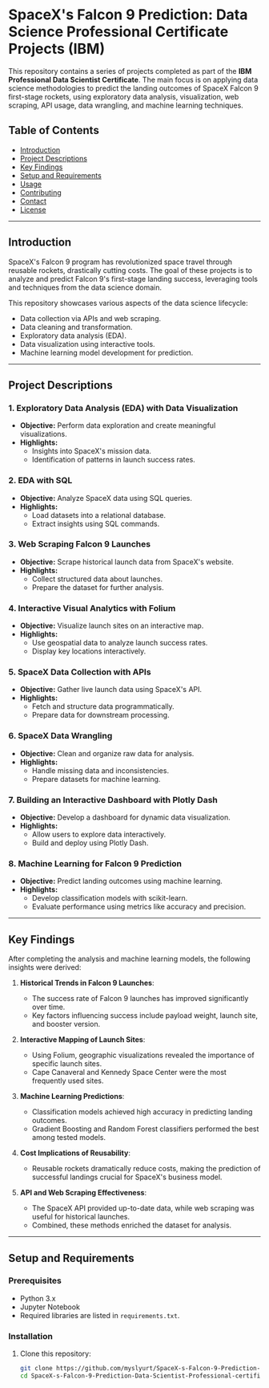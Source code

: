 # SpaceX's Falcon 9 Prediction: Data Science Professional Certificate Projects (IBM)

This repository contains a series of projects completed as part of the **IBM Professional Data Scientist Certificate**. The main focus is on applying data science methodologies to predict the landing outcomes of SpaceX Falcon 9 first-stage rockets, using exploratory data analysis, visualization, web scraping, API usage, data wrangling, and machine learning techniques.

## Table of Contents
- [Introduction](#introduction)
- [Project Descriptions](#project-descriptions)
- [Key Findings](#key-findings)
- [Setup and Requirements](#setup-and-requirements)
- [Usage](#usage)
- [Contributing](#contributing)
- [Contact](#contact)
- [License](#license)

---

## Introduction

SpaceX's Falcon 9 program has revolutionized space travel through reusable rockets, drastically cutting costs. The goal of these projects is to analyze and predict Falcon 9's first-stage landing success, leveraging tools and techniques from the data science domain.

This repository showcases various aspects of the data science lifecycle:
- Data collection via APIs and web scraping.
- Data cleaning and transformation.
- Exploratory data analysis (EDA).
- Data visualization using interactive tools.
- Machine learning model development for prediction.

---

## Project Descriptions

### 1. **Exploratory Data Analysis (EDA) with Data Visualization**
- **Objective:** Perform data exploration and create meaningful visualizations.
- **Highlights:**
  - Insights into SpaceX's mission data.
  - Identification of patterns in launch success rates.

### 2. **EDA with SQL**
- **Objective:** Analyze SpaceX data using SQL queries.
- **Highlights:**
  - Load datasets into a relational database.
  - Extract insights using SQL commands.

### 3. **Web Scraping Falcon 9 Launches**
- **Objective:** Scrape historical launch data from SpaceX's website.
- **Highlights:**
  - Collect structured data about launches.
  - Prepare the dataset for further analysis.

### 4. **Interactive Visual Analytics with Folium**
- **Objective:** Visualize launch sites on an interactive map.
- **Highlights:**
  - Use geospatial data to analyze launch success rates.
  - Display key locations interactively.

### 5. **SpaceX Data Collection with APIs**
- **Objective:** Gather live launch data using SpaceX's API.
- **Highlights:**
  - Fetch and structure data programmatically.
  - Prepare data for downstream processing.

### 6. **SpaceX Data Wrangling**
- **Objective:** Clean and organize raw data for analysis.
- **Highlights:**
  - Handle missing data and inconsistencies.
  - Prepare datasets for machine learning.

### 7. **Building an Interactive Dashboard with Plotly Dash**
- **Objective:** Develop a dashboard for dynamic data visualization.
- **Highlights:**
  - Allow users to explore data interactively.
  - Build and deploy using Plotly Dash.

### 8. **Machine Learning for Falcon 9 Prediction**
- **Objective:** Predict landing outcomes using machine learning.
- **Highlights:**
  - Develop classification models with scikit-learn.
  - Evaluate performance using metrics like accuracy and precision.

---

## Key Findings

After completing the analysis and machine learning models, the following insights were derived:

1. **Historical Trends in Falcon 9 Launches**:
   - The success rate of Falcon 9 launches has improved significantly over time.
   - Key factors influencing success include payload weight, launch site, and booster version.

2. **Interactive Mapping of Launch Sites**:
   - Using Folium, geographic visualizations revealed the importance of specific launch sites.
   - Cape Canaveral and Kennedy Space Center were the most frequently used sites.

3. **Machine Learning Predictions**:
   - Classification models achieved high accuracy in predicting landing outcomes.
   - Gradient Boosting and Random Forest classifiers performed the best among tested models.

4. **Cost Implications of Reusability**:
   - Reusable rockets dramatically reduce costs, making the prediction of successful landings crucial for SpaceX's business model.

5. **API and Web Scraping Effectiveness**:
   - The SpaceX API provided up-to-date data, while web scraping was useful for historical launches.
   - Combined, these methods enriched the dataset for analysis.

---

## Setup and Requirements

### Prerequisites
- Python 3.x
- Jupyter Notebook
- Required libraries are listed in `requirements.txt`.

### Installation
1. Clone this repository:
   ```bash
   git clone https://github.com/myslyurt/SpaceX-s-Falcon-9-Prediction-Data-Scientist-Professional-certificate-project-IBM.git
   cd SpaceX-s-Falcon-9-Prediction-Data-Scientist-Professional-certificate-project-IBM
